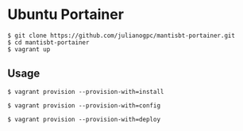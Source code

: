 # Ubuntu Portainer
```
$ git clone https://github.com/julianogpc/mantisbt-portainer.git
$ cd mantisbt-portainer
$ vagrant up
```

## Usage
```
$ vagrant provision --provision-with=install
```

```
$ vagrant provision --provision-with=config
```

```
$ vagrant provision --provision-with=deploy
```
